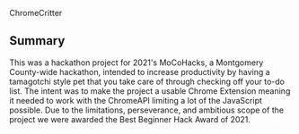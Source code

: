ChromeCritter

## Summary
This was a hackathon project for 2021's MoCoHacks, a Montgomery County-wide hackathon, intended to increase productivity by having a tamagotchi style pet that you take care of through checking off your to-do list. 
The intent was to make the project a usable Chrome Extension meaning it needed to work with the ChromeAPI limiting a lot of the JavaScript possible. 
Due to the limitations, perseverance, and ambitious scope of the project we were awarded the Best Beginner Hack Award of 2021.
